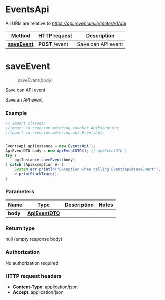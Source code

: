 # EventsApi

All URIs are relative to *https://api.revenium.io/meter/v1/api*

Method | HTTP request | Description
------------- | ------------- | -------------
[**saveEvent**](EventsApi.md#saveEvent) | **POST** /event | Save can API event

<a name="saveEvent"></a>
# **saveEvent**
> saveEvent(body)

Save can API event

Save an API event

### Example
```java
// Import classes:
//import io.revenium.metering.invoker.ApiException;
//import io.revenium.metering.api.EventsApi;


EventsApi apiInstance = new EventsApi();
ApiEventDTO body = new ApiEventDTO(); // ApiEventDTO | 
try {
    apiInstance.saveEvent(body);
} catch (ApiException e) {
    System.err.println("Exception when calling EventsApi#saveEvent");
    e.printStackTrace();
}
```

### Parameters

Name | Type | Description  | Notes
------------- | ------------- | ------------- | -------------
 **body** | [**ApiEventDTO**](ApiEventDTO.md)|  |

### Return type

null (empty response body)

### Authorization

No authorization required

### HTTP request headers

 - **Content-Type**: application/json
 - **Accept**: application/json

